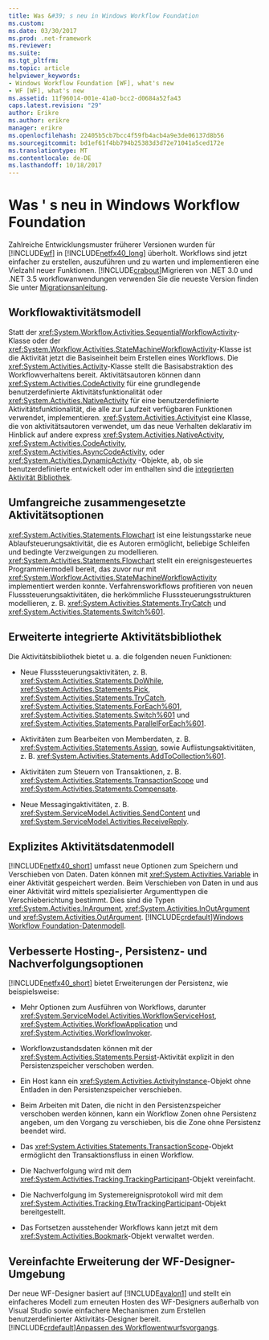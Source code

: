 ```yaml
---
title: Was &#39; s neu in Windows Workflow Foundation
ms.custom: 
ms.date: 03/30/2017
ms.prod: .net-framework
ms.reviewer: 
ms.suite: 
ms.tgt_pltfrm: 
ms.topic: article
helpviewer_keywords:
- Windows Workflow Foundation [WF], what's new
- WF [WF], what's new
ms.assetid: 11f96014-001e-41a0-bcc2-d0684a52fa43
caps.latest.revision: "29"
author: Erikre
ms.author: erikre
manager: erikre
ms.openlocfilehash: 22405b5cb7bcc4f59fb4acb4a9e3de06137d8b56
ms.sourcegitcommit: bd1ef61f4bb794b25383d3d72e71041a5ced172e
ms.translationtype: MT
ms.contentlocale: de-DE
ms.lasthandoff: 10/18/2017
---
```

# <a name="what39s-new-in-windows-workflow-foundation"></a>Was &#39; s neu in Windows Workflow Foundation
Zahlreiche Entwicklungsmuster früherer Versionen wurden für [!INCLUDE[wf](../../../includes/wf-md.md)] in [!INCLUDE[netfx40_long](../../../includes/netfx40-long-md.md)] überholt. Workflows sind jetzt einfacher zu erstellen, auszuführen und zu warten und implementieren eine Vielzahl neuer Funktionen. [!INCLUDE[crabout](../../../includes/crabout-md.md)]Migrieren von .NET 3.0 und .NET 3.5 workflowanwendungen verwenden Sie die neueste Version finden Sie unter [Migrationsanleitung](../../../docs/framework/windows-workflow-foundation/migration-guidance.md).  
  
## <a name="workflow-activity-model"></a>Workflowaktivitätsmodell  
 Statt der <xref:System.Workflow.Activities.SequentialWorkflowActivity>-Klasse oder der <xref:System.Workflow.Activities.StateMachineWorkflowActivity>-Klasse ist die Aktivität jetzt die Basiseinheit beim Erstellen eines Workflows. Die <xref:System.Activities.Activity>-Klasse stellt die Basisabstraktion des Workflowverhaltens bereit. Aktivitätsautoren können dann <xref:System.Activities.CodeActivity> für eine grundlegende benutzerdefinierte Aktivitätsfunktionalität oder <xref:System.Activities.NativeActivity> für eine benutzerdefinierte Aktivitätsfunktionalität, die alle zur Laufzeit verfügbaren Funktionen verwendet, implementieren. <xref:System.Activities.Activity>ist eine Klasse, die von aktivitätsautoren verwendet, um das neue Verhalten deklarativ im Hinblick auf andere express <xref:System.Activities.NativeActivity>, <xref:System.Activities.CodeActivity>, <xref:System.Activities.AsyncCodeActivity>, oder <xref:System.Activities.DynamicActivity> -Objekte, ab, ob sie benutzerdefinierte entwickelt oder im enthalten sind die [integrierten Aktivität Bibliothek](../../../docs/framework/windows-workflow-foundation/net-framework-4-5-built-in-activity-library.md).  
  
## <a name="rich-composite-activity-options"></a>Umfangreiche zusammengesetzte Aktivitätsoptionen  
 <xref:System.Activities.Statements.Flowchart> ist eine leistungsstarke neue Ablaufsteuerungsaktivität, die es Autoren ermöglicht, beliebige Schleifen und bedingte Verzweigungen zu modellieren. <xref:System.Activities.Statements.Flowchart> stellt ein ereignisgesteuertes Programmiermodell bereit, das zuvor nur mit <xref:System.Workflow.Activities.StateMachineWorkflowActivity> implementiert werden konnte. Verfahrensworkflows profitieren von neuen Flusssteuerungsaktivitäten, die herkömmliche Flusssteuerungsstrukturen modellieren, z. B. <xref:System.Activities.Statements.TryCatch> und <xref:System.Activities.Statements.Switch%601>.  
  
## <a name="expanded-built-in-activity-library"></a>Erweiterte integrierte Aktivitätsbibliothek  
 Die Aktivitätsbibliothek bietet u. a. die folgenden neuen Funktionen:  
  
-   Neue Flusssteuerungsaktivitäten, z. B. <xref:System.Activities.Statements.DoWhile>, <xref:System.Activities.Statements.Pick>, <xref:System.Activities.Statements.TryCatch>, <xref:System.Activities.Statements.ForEach%601>, <xref:System.Activities.Statements.Switch%601> und <xref:System.Activities.Statements.ParallelForEach%601>.  
  
-   Aktivitäten zum Bearbeiten von Memberdaten, z. B. <xref:System.Activities.Statements.Assign>, sowie Auflistungsaktivitäten, z. B. <xref:System.Activities.Statements.AddToCollection%601>.  
  
-   Aktivitäten zum Steuern von Transaktionen, z. B. <xref:System.Activities.Statements.TransactionScope> und <xref:System.Activities.Statements.Compensate>.  
  
-   Neue Messagingaktivitäten, z. B. <xref:System.ServiceModel.Activities.SendContent> und <xref:System.ServiceModel.Activities.ReceiveReply>.  
  
## <a name="explicit-activity-data-model"></a>Explizites Aktivitätsdatenmodell  
 [!INCLUDE[netfx40_short](../../../includes/netfx40-short-md.md)] umfasst neue Optionen zum Speichern und Verschieben von Daten. Daten können mit <xref:System.Activities.Variable> in einer Aktivität gespeichert werden. Beim Verschieben von Daten in und aus einer Aktivität wird mittels spezialisierter Argumenttypen die Verschieberichtung bestimmt. Dies sind die Typen <xref:System.Activities.InArgument>, <xref:System.Activities.InOutArgument> und <xref:System.Activities.OutArgument>. [!INCLUDE[crdefault](../../../includes/crdefault-md.md)][Windows Workflow Foundation-Datenmodell](../../../docs/framework/windows-workflow-foundation/data-model.md).  
  
## <a name="enhanced-hosting-persistence-and-tracking-options"></a>Verbesserte Hosting-, Persistenz- und Nachverfolgungsoptionen  
 [!INCLUDE[netfx40_short](../../../includes/netfx40-short-md.md)] bietet Erweiterungen der Persistenz, wie beispielsweise:  
  
-   Mehr Optionen zum Ausführen von Workflows, darunter <xref:System.ServiceModel.Activities.WorkflowServiceHost>, <xref:System.Activities.WorkflowApplication> und <xref:System.Activities.WorkflowInvoker>.  
  
-   Workflowzustandsdaten können mit der <xref:System.Activities.Statements.Persist>-Aktivität explizit in den Persistenzspeicher verschoben werden.  
  
-   Ein Host kann ein <xref:System.Activities.ActivityInstance>-Objekt ohne Entladen in den Persistenzspeicher verschieben.  
  
-   Beim Arbeiten mit Daten, die nicht in den Persistenzspeicher verschoben werden können, kann ein Workflow Zonen ohne Persistenz angeben, um den Vorgang zu verschieben, bis die Zone ohne Persistenz beendet wird.  
  
-   Das <xref:System.Activities.Statements.TransactionScope>-Objekt ermöglicht den Transaktionsfluss in einen Workflow.  
  
-   Die Nachverfolgung wird mit dem <xref:System.Activities.Tracking.TrackingParticipant>-Objekt vereinfacht.  
  
-   Die Nachverfolgung im Systemereignisprotokoll wird mit dem <xref:System.Activities.Tracking.EtwTrackingParticipant>-Objekt bereitgestellt.  
  
-   Das Fortsetzen ausstehender Workflows kann jetzt mit dem <xref:System.Activities.Bookmark>-Objekt verwaltet werden.  
  
## <a name="easier-ability-to-extend-wf-designer-experience"></a>Vereinfachte Erweiterung der WF-Designer-Umgebung  
 Der neue WF-Designer basiert auf [!INCLUDE[avalon1](../../../includes/avalon1-md.md)] und stellt ein einfacheres Modell zum erneuten Hosten des WF-Designers außerhalb von Visual Studio sowie einfachere Mechanismen zum Erstellen benutzerdefinierter Aktivitäts-Designer bereit. [!INCLUDE[crdefault](../../../includes/crdefault-md.md)][Anpassen des Workflowentwurfsvorgangs](../../../docs/framework/windows-workflow-foundation/customizing-the-workflow-design-experience.md).
